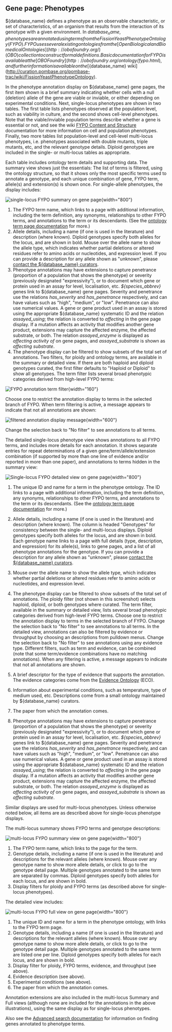 ## Gene page: Phenotypes

${database_name} defines a phenotype as an observable characteristic, or set of
characteristics, of an organism that results from the interaction of
its genotype with a given environment. In ${database_name}, phenotypes are
annotated using terms from the Fission Yeast Phenotype Ontology
(FYPO). FYPO uses several existing ontologies from the 
[Open Biological and Biomedical Ontologies](http://obofoundry.org/) (OBO)
collection to construct formal definitions. Basic documentation for
FYPO is available at the [OBO Foundry](http://obofoundry.org/ontology/fypo.html), and further
information is available on the [${database_name} wiki](http://curation.pombase.org/pombase-trac/wiki/FissionYeastPhenotypeOntology).

In the phenotype annotation display on ${database_name} gene pages, the first
item shown is a brief summary indicating whether cells with a null
(deletion) allele of the gene are viable or inviable, or either
depending on experimental conditions. Next, single-locus phenotypes
are shown in two tables. The first table lists phenotypes observed at
the population level, such as viability in culture, and the second
shows cell-level phenotypes. Note that the viable/inviable population
terms describe whether a gene is essential or not, and see the wiki
[FYPO Content and Structure](http://curation.pombase.org/pombase-trac/wiki/FYPOContentStructure)
documentation for more information on cell and population phenotypes.
Finally, two more tables list population-level and cell-level
multi-locus phenotypes, i.e. phenotypes associated with double
mutants, triple mutants, etc, and the relevant genotype
details. Diploid genotypes are included in the single- or multi-locus
tables as appropriate.

Each table includes ontology term details and supporting data. The
summary view shows just the essentials: The list of terms is filtered,
using the ontology structure, so that it shows only the most specific
terms used to annotate a genotype, and each unique combination of
gene, FYPO term, allele(s) and extension(s) is shown once. For
single-allele phenotypes, the display includes:

![single-locus FYPO summary on gene page](assets/single_fypo_gene_page_summary.png){width="800"}

1.  The FYPO term name, which links to a page with additional
    information, including the term definition, any synonyms,
    relationships to other FYPO terms, and annotations to the term or
    its descendants. (See the [ontology term page documentation](/documentation/ontology-term-page) for more.)
2.  Allele details, including a name (if one is used in the
    literature) and description (where known). Diploid genotypes
    specify both alleles for the locus, and are shown in bold. Mouse
    over the allele name to show the allele type, which indicates
    whether partial deletions or altered residues refer to amino acids
    or nucleotides, and expression level. If you can provide a
    description for any allele shown as "unknown", please [contact the
    ${database_name} curators](mailto:helpdesk@pombase.org).
3.  Phenotype annotations may have extensions to capture penetrance
    (proportion of a population that shows the phenotype) or severity
    (previously designated "expressivity"), or to document which gene
    or protein used in an assay for level, localisation,
    etc. *${species_abbrev}* genes link to ${database_name} gene pages. Severity and
    penetrance use the relations *has\_severity* and *has\_penetrance*
    respectively, and can have values such as "high", "medium", or
    "low". Penetrance can also use numerical values. A gene or gene
    product used in an assay is stored using the appropriate ${database_name}
    systematic ID and the relation *assayed\_using*; the relation is
    converted to *affecting* in the gene page display. If a mutation
    affects an activity that modifies another gene product, extensions
    may capture the affected enzyme, the affected substrate, or
    both. The relation *assayed\_enzyme* is displayed as *affecting
    activity of* on gene pages, and *assayed\_substrate* is shown as
    *affecting substrate*.
4.  The phenotype display can be filtered to show subsets of the total
    set of annotations. Two filters, for ploidy and ontology terms,
    are available in the summary or detailed view. If there are both
    haploid and diploid genotypes curated, the first filter defaults
    to "Haploid or Diploid" to show all genotypes. The term filter
    lists several broad phenotypic categories derived from high-level
    FYPO terms:

![FYPO annotation term filter](assets/fypo_term_filter_pulldown.png){width="160"}

Choose one to restrict the annotation display to terms in the selected
branch of FYPO. When term filtering is active, a message appears to
indicate that not all annotations are shown:

![filtered annotation display message](assets/fypo_showing_n_annotations.png){width="600"}

Change the selection back to "No filter" to see annotations to all
terms.

The detailed single-locus phenotype view shows annotations to all FYPO
terms, and includes more details for each annotation. It shows
separate entries for repeat determinations of a given
gene/term/allele/extension combination (if supported by more than one
line of evidence and/or reported in more than one paper), and
annotations to terms hidden in the summary view:

![Single-locus FYPO detailed view on gene page](assets/single_fypo_gene_page_full.png){width="800"}

1.  The unique ID and name for a term in the phenotype ontology. The
    ID links to a page with additional information, including the term
    definition, any synonyms, relationships to other FYPO terms, and
    annotations to the term or its descendants. (See the [ontology term page documentation](/documentation/ontology-term-page) for
    more.)

2.  Allele details, including a name (if one is used in the
    literature) and description (where known). The column is headed
    "Genotypes" for consistency between the single- and multi-locus
    displays. Diploid genotypes specify both alleles for the locus,
    and are shown in bold. Each genotype name links to a page with
    full details (type, description, and expression) for its
    allele(s), links to gene pages, and a list of all phenotype
    annotations for the genotype. If you can provide a description for
    any allele shown as "unknown", please [contact the ${database_name}
    curators](mailto:helpdesk@pombase.org).
3.  Mouse over the allele name to show the allele type, which
    indicates whether partial deletions or altered residues refer to
    amino acids or nucleotides, and expression level.
4.  The phenotype display can be filtered to show subsets of the total
    set of annotations. The ploidy filter (not shown in this
    screenshot) selects haploid, diploid, or both genotypes where
    curated. The term filter, available in the summary or detailed
    view, lists several broad phenotypic categories derived from
    high-level FYPO terms. Choose one to restrict the annotation
    display to terms in the selected branch of FYPO. Change the
    selection back to "No filter" to see annotations to all terms. In
    the detailed view, annotations can also be filtered by evidence or
    throughput by choosing an descriptions from pulldown menus. Change
    the selection back to "No filter" to see annotations using any
    evidence type. Different filters, such as term and evidence, can
    be combined (note that some term/evidence combinations have no
    matching annotations). When any filtering is active, a message
    appears to indicate that not all annotations are shown.
5.  A brief descriptor for the type of evidence that supports the
    annotation. The evidence categories come from the [Evidence Ontology](http://www.evidenceontology.org/) (ECO).
6.  Information about experimental conditions, such as temperature, type
    of medium used, etc. Descriptions come from a small ontology
    maintained by ${database_name} curators.
7.  The paper from which the annotation comes.
8.  Phenotype annotations may have extensions to capture penetrance
    (proportion of a population that shows the phenotype) or severity
    (previously designated "expressivity"), or to document which gene
    or protein used in an assay for level, localisation,
    etc. *${species_abbrev}* genes link to ${database_name} gene pages. Severity and
    penetrance use the relations *has\_severity* and *has\_penetrance*
    respectively, and can have values such as "high", "medium", or
    "low".  Penetrance can also use numerical values. A gene or gene
    product used in an assay is stored using the appropriate ${database_name}
    systematic ID and the relation *assayed\_using*; the relation is
    converted to *affecting* in the gene page display.  If a mutation
    affects an activity that modifies another gene product, extensions
    may capture the affected enzyme, the affected substrate, or
    both. The relation *assayed\_enzyme* is displayed as *affecting
    activity of* on gene pages, and *assayed\_substrate* is shown as
    *affecting substrate*.

Similar displays are used for multi-locus phenotypes. Unless otherwise
noted below, all items are as described above for single-locus
phenotype displays.

The multi-locus summary shows FYPO terms and genotype descriptions:

![multi-locus FYPO summary view on gene page](assets/multi_fypo_gene_page_summary.png){width="800"}

1.  The FYPO term name, which links to the page for the term.
2.  Genotype details, including a name (if one is used in the
    literature) and descriptions for the relevant alleles (where
    known). Mouse over any genotype name to show more allele details,
    or click to go to the genotype detail page. Multiple genotypes
    annotated to the same term are separated by commas. Diploid
    genotypes specify both alleles for each locus, and are shown in
    bold.
3.  Display filters for ploidy and FYPO terms (as described above for
    single-locus phenotypes).

The detailed view includes:

![multi-locus FYPO full view on gene page](assets/multi_fypo_gene_page_full.png){width="800"}

1.  The unique ID and name for a term in the phenotype ontology, with
    links to the FYPO term page.
2.  Genotype details, including a name (if one is used in the
    literature) and descriptions for the relevant alleles (where
    known). Mouse over any genotype name to show more allele details,
    or click to go to the genotype detail page. Multiple genotypes
    annotated to the same term are listed one per line. Diploid
    genotypes specify both alleles for each locus, and are shown in
    bold.
3.  Display filter for ploidy, FYPO terms, evidence, and throughput (see above).
4.  Evidence description (see above).
5.  Experimental conditions (see above).
6.  The paper from which the annotation comes.

Annotation extensions are also included in the multi-locus Summary and
Full views (although none are included for the annotations in the above
illustrations), using the same display as for single-locus phenotypes.

Also see the [Advanced search documentation](/documentation/advanced-search) for
information on finding genes annotated to phenotype terms.

